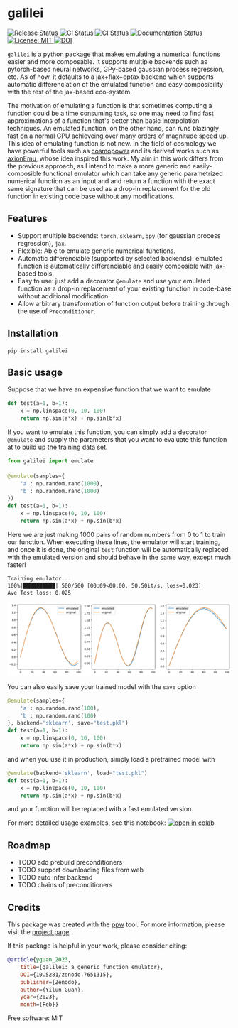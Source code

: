 # galilei
<a href="https://pypi.python.org/pypi/galilei">
    <img src="https://img.shields.io/pypi/v/galilei.svg"
        alt = "Release Status">
</a>
<a href="https://github.com/guanyilun/galilei/actions">
    <img src="https://github.com/guanyilun/galilei/actions/workflows/release.yml/badge.svg?branch=master" alt="CI Status">
</a>
<a href="https://github.com/guanyilun/galilei/actions">
    <img src="https://github.com/guanyilun/galilei/actions/workflows/dev.yml/badge.svg?branch=master" alt="CI Status">
</a>
<a href="https://guanyilun.github.io/galilei/">
    <img src="https://img.shields.io/website/https/guanyilun.github.io/galilei/index.html.svg?label=docs&down_message=unavailable&up_message=available" alt="Documentation Status">
</a>
<a href="https://opensource.org/licenses/MPL-2.0">
<img src="https://img.shields.io/badge/License-MIT-yellow.svg" alt="License: MIT">
</a>
<a href="https://zenodo.org/badge/latestdoi/594445054"><img src="https://zenodo.org/badge/594445054.svg" alt="DOI"></a>

`galilei` is a python package that makes emulating a numerical functions easier and more composable. It supports multiple backends such as pytorch-based neural networks, GPy-based gaussian process regression, etc. As of now, it defaults to a jax+flax+optax backend which supports automatic differenciation of the emulated function and easy composibility with the rest of the jax-based eco-system.

The motivation of emulating a function is that sometimes computing a function could be a time consuming task, so one may need to find fast approximations of a function that's better than basic interpolation techniques. An emulated function, on the other hand, can runs blazingly fast on a normal GPU achieveing over many orders of magnitude speed up. This idea of emulating function is not new. In the field of cosmology we have powerful tools such as
[cosmopower](https://github.com/alessiospuriomancini/cosmopower) and its derived works such as [axionEmu](https://github.com/keirkwame/axionEmu), whose idea inspired this work. My aim in this work differs from the previous approach, as I intend to make a more generic and easily-composible functional emulator which can take any generic parametrized numerical function as an input and and return a function with the exact same signature that can be used as a drop-in replacement for the old function in existing code base without any modifications.

## Features
- Support multiple backends: `torch`, `sklearn`, `gpy` (for gaussian process regression), `jax`.
- Flexible: Able to emulate generic numerical functions.
- Automatic differenciable (supported by selected backends): emulated function is automatically differenciable and easily composible with jax-based tools.
- Easy to use: just add a decorator `@emulate` and use your emulated function as a drop-in replacement of your existing function in code-base without additional modification.
- Allow arbitrary transformation of function output before training through the use of `Preconditioner`.


## Installation
```
pip install galilei
```

## Basic usage
Suppose that we have an expensive function that we want to emulate
```python
def test(a=1, b=1):
    x = np.linspace(0, 10, 100)
    return np.sin(a*x) + np.sin(b*x)
```
If you want to emulate this function, you can simply add a decorator `@emulate` and supply the parameters that you want to evaluate this function at to build up the training data set.

```python
from galilei import emulate

@emulate(samples={
    'a': np.random.rand(1000),
    'b': np.random.rand(1000)
})
def test(a=1, b=1):
    x = np.linspace(0, 10, 100)
    return np.sin(a*x) + np.sin(b*x)
```
Here we are just making 1000 pairs of random numbers from 0 to 1 to train our function. When executing these lines, the emulator will start training, and once it is done, the original `test` function will be automatically replaced with the emulated version and should behave in the same way, except much faster!
```
Training emulator...
100%|██████████| 500/500 [00:09<00:00, 50.50it/s, loss=0.023]
Ave Test loss: 0.025
```
![Comparison](https://github.com/guanyilun/galilei/raw/master/data/demo.png)

You can also easily save your trained model with the `save` option
```python
@emulate(samples={
    'a': np.random.rand(100),
    'b': np.random.rand(100)
}, backend='sklearn', save="test.pkl")
def test(a=1, b=1):
    x = np.linspace(0, 10, 100)
    return np.sin(a*x) + np.sin(b*x)
```
and when you use it in production, simply load a pretrained model with
```python
@emulate(backend='sklearn', load="test.pkl")
def test(a=1, b=1):
    x = np.linspace(0, 10, 100)
    return np.sin(a*x) + np.sin(b*x)
```
and your function will be replaced with a fast emulated version.

For more detailed usage examples, see this notebook:
<a href="https://colab.research.google.com/drive/1_pvuAIqLUz4gV1vxytueb7AMR6Jmx-8n?usp=sharing">
<img src="https://user-content.gitlab-static.net/dfbb2c197c959c47da3e225b71504edb540e21d6/68747470733a2f2f636f6c61622e72657365617263682e676f6f676c652e636f6d2f6173736574732f636f6c61622d62616467652e737667" alt="open in colab">
</a>
## Roadmap

* TODO add prebuild preconditioners
* TODO support downloading files from web
* TODO auto infer backend
* TODO chains of preconditioners

## Credits
This package was created with the [ppw](https://zillionare.github.io/python-project-wizard) tool. For more information, please visit the [project page](https://zillionare.github.io/python-project-wizard/).

If this package is helpful in your work, please consider citing:
```bibtex
@article{yguan_2023,
    title={galilei: a generic function emulator},
    DOI={10.5281/zenodo.7651315},
    publisher={Zenodo},
    author={Yilun Guan},
    year={2023},
    month={Feb}}
```

Free software: MIT
